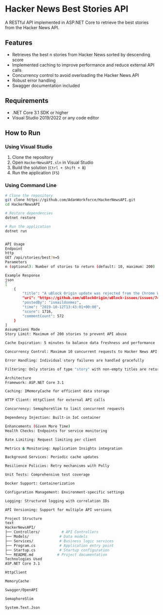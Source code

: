 ﻿# Hacker News Best Stories API

A RESTful API implemented in ASP.NET Core to retrieve the best stories from the Hacker News API.

## Features

- Retrieves the best n stories from Hacker News sorted by descending score
- Implemented caching to improve performance and reduce external API calls
- Concurrency control to avoid overloading the Hacker News API
- Robust error handling
- Swagger documentation included

## Requirements

- .NET Core 3.1 SDK or higher
- Visual Studio 2019/2022 or any code editor

## How to Run

### Using Visual Studio
1. Clone the repository
2. Open `HackerNewsAPI.sln` in Visual Studio
3. Build the solution (`Ctrl + Shift + B`)
4. Run the application (`F5`)

### Using Command Line
```bash
# Clone the repository
git clone https://github.com/AdanWorkforce/HackerNewsAPI.git
cd HackerNewsAPI

# Restore dependencies
dotnet restore

# Run the application
dotnet run


API Usage
Endpoint
http
GET /api/stories/best?n=5
Parameters
n (optional): Number of stories to return (default: 10, maximum: 200)

Example Response
json
[
    {
        "title": "A uBlock Origin update was rejected from the Chrome Web Store",
        "uri": "https://github.com/uBlockOrigin/uBlock-issues/issues/745",
        "postedBy": "ismaildonmez",
        "time": "2019-10-12T13:43:01+00:00",
        "score": 1716,
        "commentCount": 572
    }
]
Assumptions Made
Story Limit: Maximum of 200 stories to prevent API abuse

Cache Expiration: 5 minutes to balance data freshness and performance

Concurrency Control: Maximum 10 concurrent requests to Hacker News API

Error Handling: Individual story failures are handled gracefully

Filtering: Only stories of type "story" with non-empty titles are returned

Architecture
Framework: ASP.NET Core 3.1

Caching: IMemoryCache for efficient data storage

HTTP Client: HttpClient for external API calls

Concurrency: SemaphoreSlim to limit concurrent requests

Dependency Injection: Built-in IoC container

Enhancements (Given More Time)
Health Checks: Endpoints for service monitoring

Rate Limiting: Request limiting per client

Metrics & Monitoring: Application Insights integration

Background Services: Periodic cache updates

Resilience Policies: Retry mechanisms with Polly

Unit Tests: Comprehensive test coverage

Docker Support: Containerization

Configuration Management: Environment-specific settings

Logging: Structured logging with correlation IDs

API Versioning: Support for multiple API versions

Project Structure
text
HackerNewsAPI/
├── Controllers/          # API Controllers
├── Models/              # Data models
├── Services/            # Business logic services
├── Program.cs           # Application entry point
├── Startup.cs           # Startup configuration
└── README.md           # Project documentation
Technologies Used
ASP.NET Core 3.1

HttpClient

MemoryCache

Swagger/OpenAPI

SemaphoreSlim

System.Text.Json